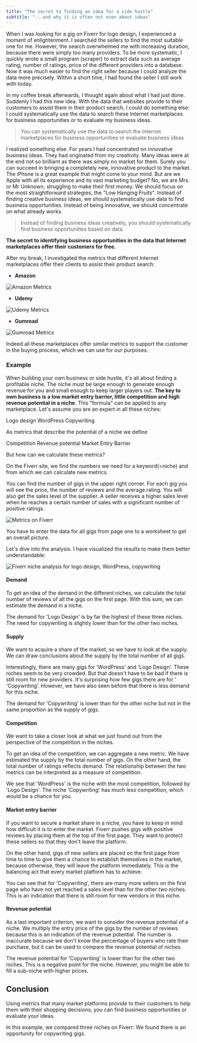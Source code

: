 ```yaml
---
title: "The secret to finding an idea for a side hustle"
subtitle: "...and why it is often not even about ideas"
---
```


When I was looking for a gig on Fiverr for logo design, I experienced a moment of enlightenment. I searched the sellers to find the most suitable one for me. However, the search overwhelmed me with increasing duration, because there were simply too many providers. To be more systematic, I quickly wrote a small program (scraper) to extract data such as average rating, number of ratings, price of the different providers into a database. Now it was much easier to find the right seller because I could analyze the data more precisely. Within a short time, I had found the seller I still work with today.

In my coffee break afterwards, I thought again about what I had just done. Suddenly I had this new idea. With the data that websites provide to their customers to assist them in their product search, I could do something else: I could systematically use the data to search these Internet marketplaces for business opportunities or to evaluate my business ideas.

> You can systematically use the data to search the Internet marketplaces for business opportunities or evaluate business ideas

I realized something else. For years I had concentrated on innovative business ideas. They had originated from my creativity. Many ideas were at the end not so brilliant as there was simply no market for them. Surely you can succeed in bringing a completely new, innovative product to the market. The iPhone is a great example that might come to your mind. But are we Apple with all its experience and its vast marketing budget? No, we are Mrs. or Mr Unknown, struggling to make their first money. We should focus on the most straightforward strategies, the "Low Hanging Fruits". Instead of finding creative business ideas, we should systematically use data to find business opportunities. Instead of being innovative, we should concentrate on what already works.

> Instead of finding business ideas creatively, you should systematically find business opportunities based on data

**The secret to identifying business opportunities in the data that Internet marketplaces offer their customers for free.**

After my break, I investigated the metrics that different Internet marketplaces offer their clients to assist their product search:

- **Amazon**


![Amazon Metrics](https://res.cloudinary.com/jenslaufer/image/upload/c_scale,w_800/v1602248110/amazon_metrics.png) 

- **Udemy**


![Udemy Metrics](https://res.cloudinary.com/jenslaufer/image/upload/c_scale,w_800/v1602248110/udemy_metrics.png)

- **Gumroad**

![Gumroad Metrics](https://res.cloudinary.com/jenslaufer/image/upload/c_scale,w_800/v1602248110/gumroad_metrics.png)


Indeed all these marketplaces offer similar metrics to support the customer in the buying process, which we can use for our purposes.

### Example

When building your own business or side hustle, it's all about finding
a profitable niche. The niche must be large enough to generate enough revenue for you and
small enough to keep larger players out. **The key to own business is a low
market entry barrier, little competition and high revenue potential in a niche**. This "formula" can be applied to any marketplace. Let's assume you are an expert in all these niches:

Logo design
WordPress
Copywriting

As metrics that describe the potential of a niche we define

Competition
Revenue potential
Market Entry Barrier

But how can we calculate these metrics?

On the Fiverr site, we find the numbers we need for a keyword(=niche) and from which we can calculate new metrics.

You can find the number of gigs in the upper right corner. For each gig you will see the price, the number of reviews and the average rating. You will also get the sales level of the supplier. A seller receives a higher sales level when he reaches a certain number of sales with a significant number of positive ratings.

![Metrics on Fiverr](https://res.cloudinary.com/jenslaufer/image/upload/c_scale,q_80,w_800/v1602246156/fiverr_metrics.png)

You have to enter the data for all gigs from page one to a worksheet to get an overall picture.

Let's dive into the analysis. I have visualized the results to make them better understandable:

![Fiverr niche analysis for logo design, WordPress, copywriting](/assets/img/all_plot.png)

#### Demand

To get an idea of the demand in the different niches, we calculate the total number of reviews of all the gigs on the first page. With this sum, we can estimate the demand in a niche.

The demand for 'Logo Design' is by far the highest of these three niches. The need for copywriting is slightly lower than for the other two niches.

#### Supply

We want to acquire a share of the market, so we have to look at the supply. We can draw conclusions about the supply by the total number of all gigs.

Interestingly, there are many gigs for 'WordPress' and 'Logo Design'. These niches seem to be very crowded. But that doesn't have to be bad if there is still room for new providers. It's surprising how few gigs there are for '     'Copywriting'. However, we have also seen before that there is less demand for this niche.

The demand for 'Copywriting' is lower than for the other niche but not in the same proportion as the supply of gigs.

#### Competition

We want to take a closer look at what we just found out from the perspective of the competition in the niches.

To get an idea of the competition, we can aggregate a new metric. We
have estimated the supply by the total number of gigs. On the other hand, the total number of ratings reflects demand. The relationship between the two metrics can be interpreted as a measure of competition.

We see that 'WordPress' is the niche with the most competition, followed by 'Logo Design'. The niche 'Copywriting' has much less competition, which would be a chance for you.

#### Market entry barrier

If you want to secure a market share in a niche, you have to keep in mind how difficult it is to enter the market. Fiverr pushes gigs with positive reviews by placing them at the top of the first page. They want to protect these sellers so that they don't leave the platform.

On the other hand, gigs of new sellers are placed on the first page from time to time to give them a chance to establish themselves in the market, because otherwise, they will leave the platform immediately. This is the balancing act that every market platform has to achieve.

You can see that for 'Copywriting', there are many more sellers on the first page who have not yet reached a sales level than for the other two niches. This is an indication that there is still room for new vendors in this niche.

#### Revenue potential

As a last important criterion, we want to consider the revenue potential of a niche. We multiply the entry price of the gigs by the number of reviews because this is an indication of the revenue potential. The number is inaccurate because we don't know the percentage of buyers who rate their purchase, but it can be used to compare the revenue potential of niches.

The revenue potential for 'Copywriting' is lower than for the other two niches. This is a negative point for the niche. However, you might be able to fill a sub-niche with higher prices.

## Conclusion

Using metrics that many market platforms provide to their customers to help them with their shopping decisions, you can find business opportunities or evaluate your ideas.

In this example, we compared three niches on Fiverr: We found there is an opportunity for copywriting gigs.